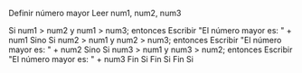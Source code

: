 Definir número mayor
Leer num1, num2, num3

Si num1 > num2 y num1 > num3; entonces
    Escribir "El número mayor es: " + num1
Sino
    Si num2 > num1 y num2 > num3; entonces
        Escribir "El número mayor es: " + num2
    Sino
        Si num3 > num1 y num3 > num2; entonces
            Escribir "El número mayor es: " + num3
        Fin Si
    Fin Si
Fin Si
